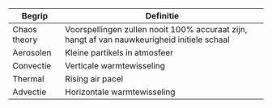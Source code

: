 | Begrip       | Definitie                                                                                   |
| ------------ | ------------------------------------------------------------------------------------------- |
| Chaos theory | Voorspellingen zullen nooit 100% accuraat zijn, hangt af van nauwkeurigheid initiele schaal |
| Aerosolen    | Kleine partikels in atmosfeer                                                               |
| Convectie    | Verticale warmtewisseling                                                                   |
| Thermal      | Rising air pacel                                                                            |
| Advectie     | Horizontale warmtewisseling                                                                 |
